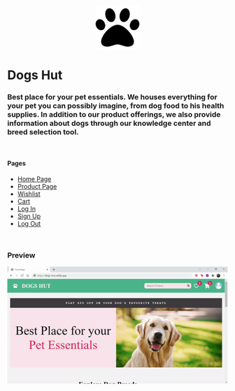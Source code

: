 <p align="center">
  <img src="assets/paw-solid.png" width="100" height="100" alt="Logo"/>
</p>

# Dogs Hut

### Best place for your pet essentials. We houses everything for your pet you can possibly imagine, from dog food to his health supplies. In addition to our product offerings, we also provide information about dogs through our knowledge center and breed selection tool.


<br>

#### Pages
* [Home Page](https://dogs-hut.netlify.app/)
* [Product Page](https://dogs-hut.netlify.app/pages/product-listing-page/)
* [Wishlist](https://dogs-hut.netlify.app/pages/wishlist/)
* [Cart](https://dogs-hut.netlify.app/pages/cart/)
* [Log In](https://dogs-hut.netlify.app/pages/login/)
* [Sign Up](https://dogs-hut.netlify.app/pages/signup/)
* [Log Out](https://dogs-hut.netlify.app/pages/logout/)


<br>


### Preview

![alt text](/assets/gif.gif)


